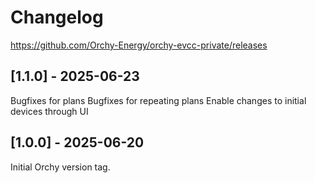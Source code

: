 # Changelog

https://github.com/Orchy-Energy/orchy-evcc-private/releases

## [1.1.0] - 2025-06-23
Bugfixes for plans
Bugfixes for repeating plans
Enable changes to initial devices through UI

## [1.0.0] - 2025-06-20

Initial Orchy version tag.
